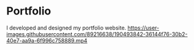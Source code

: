 # Portfolio
I developed and designed my portfolio website.
https://user-images.githubusercontent.com/89216638/190493842-36144f76-30b2-40e7-aa9a-6f996c758889.mp4
